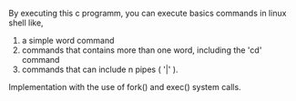 By executing this c programm, you can execute basics commands in linux shell like, 
1) a simple word command
2) commands that contains more than one word, including the 'cd' command
3) commands that can include n pipes ( '|' ). 

Implementation with the use of fork() and exec() system calls.
